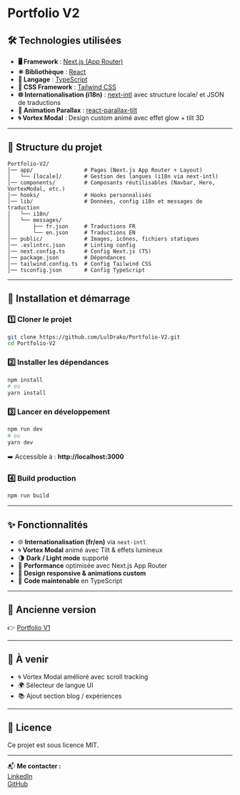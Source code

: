 
# Portfolio V2

## 🛠️ Technologies utilisées

- **🖥️ Framework** : [Next.js (App Router)](https://nextjs.org/)
- **⚛️ Bibliothèque** : [React](https://react.dev/)
- **📘 Langage** : [TypeScript](https://www.typescriptlang.org/)
- **🎨 CSS Framework** : [Tailwind CSS](https://tailwindcss.com/)
- **🌐 Internationalisation (i18n)** : [next-intl](https://next-intl-docs.vercel.app/) avec structure locale/ et JSON de traductions
- **🌈 Animation Parallax** : [react-parallax-tilt](https://www.npmjs.com/package/react-parallax-tilt)
- **🌀 Vortex Modal** : Design custom animé avec effet glow + tilt 3D

---

## 📂 Structure du projet

```
Portfolio-V2/
│── app/                # Pages (Next.js App Router + Layout)
│   └── [locale]/       # Gestion des langues (i18n via next-intl)
│── components/         # Composants réutilisables (Navbar, Hero, VortexModal, etc.)
│── hooks/              # Hooks personnalisés
│── lib/                # Données, config i18n et messages de traduction
│   └── i18n/
│   └── messages/
│       ├── fr.json     # Traductions FR
│       └── en.json     # Traductions EN
│── public/             # Images, icônes, fichiers statiques
│── .eslintrc.json      # Linting config
│── next.config.ts      # Config Next.js (TS)
│── package.json        # Dépendances
│── tailwind.config.ts  # Config Tailwind CSS
│── tsconfig.json       # Config TypeScript
```

---

## 🚀 Installation et démarrage

### 1️⃣ Cloner le projet

```bash
git clone https://github.com/LulDrako/Portfolio-V2.git
cd Portfolio-V2
```

### 2️⃣ Installer les dépendances

```bash
npm install
# ou
yarn install
```

### 3️⃣ Lancer en développement

```bash
npm run dev
# ou
yarn dev
```

➡️ Accessible à : **http://localhost:3000**

### 4️⃣ Build production

```bash
npm run build
```

---

## ✨ Fonctionnalités

- 🌐 **Internationalisation (fr/en)** via `next-intl`
- 🌀 **Vortex Modal** animé avec Tilt & effets lumineux
- 🌗 **Dark / Light mode** supporté
- 💨 **Performance** optimisée avec Next.js App Router
- 🎨 **Design responsive & animations custom**
- 🧼 **Code maintenable** en TypeScript

---

## 🔄 Ancienne version

👉 [Portfolio V1](https://luldrako.vercel.app/)

---

## 📌 À venir

- 🌀 Vortex Modal amélioré avec scroll tracking
- 🌍 Sélecteur de langue UI
- 📚 Ajout section blog / expériences

---

## 📜 Licence

Ce projet est sous licence MIT.

---

📬 **Me contacter :**  
[LinkedIn](https://www.linkedin.com/in/karim-feki-18ab66249/)  
[GitHub](https://github.com/LulDrako)
